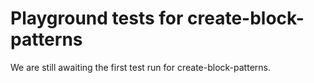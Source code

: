 # Playground tests for create-block-patterns
We are still awaiting the first test run for create-block-patterns.
